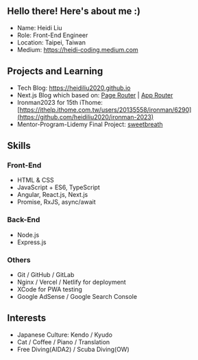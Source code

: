 ## Hello there! Here's about me :)

+ Name: Heidi Liu
+ Role: Front-End Engineer
+ Location: Taipei, Taiwan
+ Medium: https://heidi-coding.medium.com

## Projects and Learning

+ Tech Blog: https://heidiliu2020.github.io
+ Next.js Blog which based on: [Page Router]([https://heidiliu2020-nextjs-blog.vercel.app/](https://github.com/heidiliu2020/nextjs-blog)) | [App Router]([https://heidiliu2020-nextjs-blog-v2.vercel.app/](https://github.com/heidiliu2020/nextjs-blog-v2))
+ Ironman2023 for 15th iThome: [https://ithelp.ithome.com.tw/users/20135558/ironman/6290](https://github.com/heidiliu2020/ironman-2023)
+ Mentor-Program-Lidemy Final Project: [sweetbreath](https://github.com/heidiliu2020/sweetbreath)

## Skills

### Front-End

+ HTML & CSS
+ JavaScript + ES6, TypeScript
+ Angular, React.js, Next.js
+ Promise, RxJS, async/await

### Back-End

+ Node.js
+ Express.js

### Others

+ Git / GitHub / GitLab
+ Nginx / Vercel / Netlify for deployment
+ XCode for PWA testing
+ Google AdSense / Google Search Console

## Interests

+ Japanese Culture: Kendo / Kyudo
+ Cat / Coffee / Piano / Translation
+ Free Diving(AIDA2) / Scuba Diving(OW)
